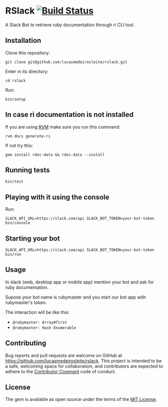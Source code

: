 # RSlack [![Build Status](https://travis-ci.org/lucasmedeirosleite/rlack.svg?branch=master)](https://travis-ci.org/lucasmedeirosleite/rslack)

A Slack Bot to retrieve ruby documentation through ri CLI tool.

## Installation

Clone this repository:

```git
git clone git@github.com:lucasmedeirosleite/rslack.git
```

Enter in its directory:

```
cd rslack
```

Run:

```
bin/setup
```

## In case ri documentation is not installed

If you are using [RVM](http://www.rvm.io) make sure you run this command:

```
rvm docs generate-ri
```

If not try this:

```
gem install rdoc-data && rdoc-data --install
```

## Running tests

```
bin/test
```

## Playing with it using the console

Run:

```
SLACK_API_URL=https://slack.com/api SLACK_BOT_TOKEN=your-bot-token bin/console
```

## Starting your bot

```
SLACK_API_URL=https://slack.com/api SLACK_BOT_TOKEN=your-bot-token bin/run
```

## Usage

In slack (web, desktop app or mobile app) mention your bot and ask for ruby documentation.

Supose your bot name is rubymaster and you start our bot app with rubymaster's token.

The interaction will be like this:

* ```@rubymaster: Array#first```
* ```@rubymaster: Hash Enumerable```


## Contributing

Bug reports and pull requests are welcome on GitHub at https://github.com/lucasmedeirosleite/rslack. This project is intended to be a safe, welcoming space for collaboration, and contributors are expected to adhere to the [Contributor Covenant](http://contributor-covenant.org) code of conduct.


## License

The gem is available as open source under the terms of the [MIT License](http://opensource.org/licenses/MIT).
